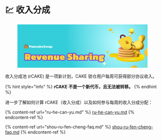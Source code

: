 # 💹 收入分成

<figure><img src="../../.gitbook/assets/image (210).png" alt=""><figcaption></figcaption></figure>

收入分成池 (rCAKE) 是一项新计划，CAKE 锁仓用户每周可获得部分协议收入。

{% hint style="info" %}
**rCAKE 不是一个新代币，且无法被转移。**
{% endhint %}

进一步了解如何计算 rCAKE（收入分成）以及如何参与每周的收入分成分配：

{% content-ref url="ru-he-can-yu.md" %}
[ru-he-can-yu.md](ru-he-can-yu.md)
{% endcontent-ref %}

{% content-ref url="shou-ru-fen-cheng-faq.md" %}
[shou-ru-fen-cheng-faq.md](shou-ru-fen-cheng-faq.md)
{% endcontent-ref %}
